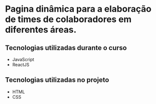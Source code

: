 <h1 align="left">Pagina dinâmica para a elaboração de times de colaboradores em diferentes áreas.</h1>

## Tecnologias utilizadas durante o curso
* JavaScript
* ReactJS

## Tecnologias utilizadas no projeto
* HTML
* CSS


